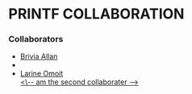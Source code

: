 # PRINTF COLLABORATION

<h3>Collaborators</h3>
<ul>
<li><a href="https://github.com/briviamoon/">Brivia Allan</a><li>
  <li><a href="https://github.com/larinegit/">Larine Omoit</li>
<\-- am the second collaborater -->
</ul>

